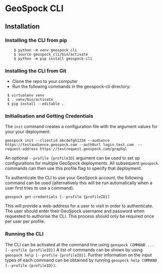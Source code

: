 # GeoSpock CLI

## Installation

### Installing the CLI from pip
```
    $ python -m venv geospock_cli
    $ source geospock_cli/bin/activate
    $ python -m pip install geospock-cli
```

### Installing the CLI from Git

- Clone the repo to your computer
- Run the following commands in the geospock-cli directory:
```
 $ virtualenv venv
 $ . venv/bin/activate
 $ pip install --editable .
```

### Initialisation and Getting Credentials
The `init` command creates a configuration file with the argument values for your your deployment:

`geospock init --clientid abcdefgh1234 --audience https://testaudience.geospock.com --auth0url login.test.com 
--request-address https://testrequest.geospock.com/graphql`

An optional `--profile {profileID}` argument can be used to set up configurations for multiple GeoSpock deployments.
All subsequent `geospock` commands can then use this profile flag to specify that deployment.

To authenticate the CLI to use your GeoSpock account, the following command can be used (alternatively this will be run
automatically when a user first tries to use a command).

`geospock get-credentials [--profile {profileID}]`

This will provide a web-address for a user to visit in order to authenticate.
The user should enter their GeoSpock username and password when requested to authorise the CLI.
This process should only be required once per user per profile.

### Running the CLI
The CLI can be activated at the command line using `geospock COMMAND ... [--profile {profileID}]`
A list of commands can be shown by using `geospock help [--profile {profileID}]`. Further information on the 
input types of each command can be obtained by running `geospock help COMMAND [--profile {profileID}]`.
